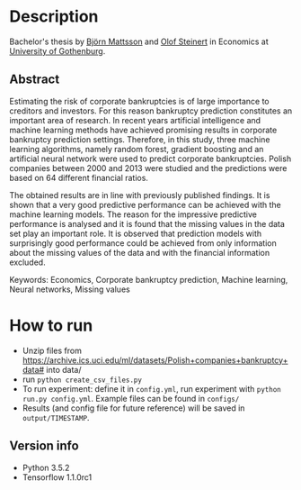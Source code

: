 # Description

Bachelor's thesis by [Björn Mattsson](https://www.linkedin.com/in/björn-mattsson-02357b70) and 
[Olof Steinert](https://www.linkedin.com/in/olof-steinert/) in Economics at 
[University of Gothenburg](http://handels.gu.se/).

## Abstract
Estimating the risk of corporate bankruptcies is of large importance to creditors and investors. For this reason bankruptcy prediction constitutes an important area of research. In recent years artificial intelligence and machine learning methods have achieved promising results in corporate bankruptcy prediction settings. Therefore, in this study, three machine learning algorithms, namely random forest, gradient boosting and an artificial neural network were used to predict corporate bankruptcies. Polish companies between 2000 and 2013 were studied and the predictions were based on 64 different financial ratios.

The obtained results are in line with previously published findings. It is shown that a very good predictive performance can be achieved with the machine learning models. The reason for the impressive predictive performance is analysed and it is found that the missing values in the data set play an important role. It is observed that prediction models with surprisingly good performance could be achieved from only information about the missing values of the data and with the financial information excluded.

Keywords: Economics, Corporate bankruptcy prediction, Machine learning, Neural networks, Missing values


# How to run

* Unzip files from https://archive.ics.uci.edu/ml/datasets/Polish+companies+bankruptcy+data# into data/
* run `python create_csv_files.py`
* To run experiment: define it in `config.yml`, run experiment with `python run.py config.yml`. Example files can be found in `configs/`
* Results (and config file for future reference) will be saved in `output/TIMESTAMP`.

## Version info

* Python 3.5.2
* Tensorflow 1.1.0rc1
